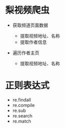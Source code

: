 # 梨视频爬虫

- 获取频道页面数据
    - 提取视频地址、名称
    - 提取作者信息
    
- 遍历作者主页
    - 提取视频地址、名称
    
    
    


# 正则表达式

- re.findall
- re.compile
- re.sub
- re.search
- re.match